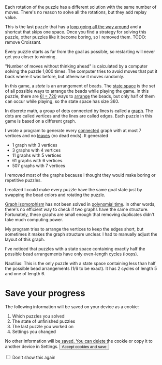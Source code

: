 Each rotation of the puzzle has a different solution with the same number of moves. There's no reason to solve all the rotations, but they add replay value.

This is the last puzzle that has a [loop going all the way around](https://en.wikipedia.org/wiki/Hamiltonian_path) and a shortcut that skips one space. Once you find a strategy for solving this puzzle, other puzzles like it become boring, so I removed them. TODO: remove Croissant.

Every puzzle starts as far from the goal as possible, so restarting will never get you closer to winning.

"Number of moves without thinking ahead" is calculated by a computer solving the puzzle 1,000 times. The computer tries to avoid moves that put it back where it was before, but otherwise it moves randomly.

In this game, a *state* is an arrangement of beads. The [state space](https://en.wikipedia.org/wiki/State_space) is the set of all possible ways to arrange the beads while playing the game. In this puzzle, there are [6! = 720](https://en.wikipedia.org/wiki/Factorial) ways to [arrange](https://en.wikipedia.org/wiki/Permutation) the beads, but only half of them can occur while playing, so the state space has size 360.

In discrete math, a group of dots connected by lines is called a [graph](https://en.wikipedia.org/wiki/Graph_(discrete_mathematics)). The dots are called vertices and the lines are called edges. Each puzzle in this game is based on a different graph.

I wrote a program to generate every [connected](https://en.wikipedia.org/wiki/Connectivity_%28graph_theory%29) graph with at most 7 vertices and no [leaves](https://en.wikipedia.org/wiki/Tree_(graph_theory)) (no dead ends). It generated
- 1 graph with 3 vertices
- 3 graphs with 4 vertices
- 11 graphs with 5 vertices
- 61 graphs with 6 vertices
- 507 graphs with 7 vertices

I removed most of the graphs because I thought they would make boring or repetitive puzzles.

I realized I could make every puzzle have the same goal state just by swapping the bead colors and rotating the puzzle.

[Graph isomorphism](https://en.wikipedia.org/wiki/Graph_isomorphism) has not been solved in [polynomial time](https://en.wikipedia.org/wiki/P_(complexity)). In other words, there's no efficient way to check if two graphs have the same structure. Fortunately, these graphs are small enough that removing duplicates didn't take much computing power.

My program tries to arrange the vertices to keep the edges short, but sometimes it makes the graph structure unclear. I had to manually adjust the layout of this graph.

I've noticed that puzzles with a state space containing exactly half the possible bead arrangements have only even-length [cycles](https://en.wikipedia.org/wiki/Cycle_%28graph_theory%29) (loops).

Nautilus: This is the only puzzle with a state space containing less than half the possible bead arrangements (1/6 to be exact). It has 2 cycles of length 5 and one of length 6.

# Save your progress
The following information will be saved on your device as a cookie:
1. Which puzzles you solved
1. The state of unfinished puzzles
1. The last puzzle you worked on
1. Settings you changed

No other information will be saved. You can delete the cookie or copy it to another device in Settings.
<button>Accept cookies and save</button>

<input type="checkbox"/> Don't show this again
